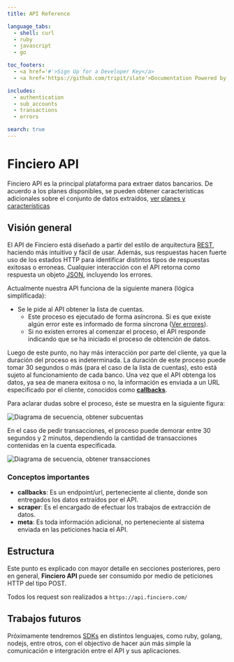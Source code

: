 ```yaml
---
title: API Reference

language_tabs:
  - shell: curl
  - ruby
  - javascript
  - go

toc_footers:
  - <a href='#'>Sign Up for a Developer Key</a>
  - <a href='https://github.com/tripit/slate'>Documentation Powered by Slate</a>

includes:
  - authentication
  - sub_accounts
  - transactions
  - errors

search: true
---
```


<h1 name="finciero">Finciero API</h1>

Finciero API es la principal plataforma para extraer datos bancarios. De acuerdo a los planes disponibles, se pueden obtener características adicionales sobre el conjunto de datos extraídos, [ver planes y características](https://api.finciero.com/planes)

## <span name="overview">Visión general</span>

El API de Finciero está diseñado a partir del estilo de arquitectura [REST](https://es.wikipedia.org/wiki/Representational_State_Transfer),
haciendo más intuitivo y fácil de usar. Además, sus respuestas hacen
fuerte uso de los estados HTTP para identificar distintos tipos de respuestas exitosas o erroneas. Cualquier interacción con el API retorna como respuesta un objeto [JSON](http://json.com/), incluyendo los errores.

Actualmente nuestra API funciona de la siguiente manera (lógica simplificada):

- Se le pide al API obtener la lista de cuentas.
  - Este proceso es ejecutado de forma asíncrona. Si es que existe algún error este es informado de forma síncrona ([Ver errores](#errors)).
  - Si no existen errores al comenzar el proceso, el API responde indicando que se ha iniciado el proceso de obtención de datos.

Luego de este punto, no hay más interacción por parte del cliente, ya que la duración del proceso es indeterminada. La duración de este proceso puede tomar 30 segundos o más (para el caso de la lista de cuentas), esto está sujeto al funcionamiento de cada banco. Una vez que el API obtenga los datos, ya sea de manera exitosa o no, la información es enviada a un URL especificado por el cliente, conocidos como [**callbacks**](#concepts).

Para aclarar dudas sobre el proceso, éste se muestra en la siguiente figura:

![Diagrama de secuencia, obtener subcuentas](sub_accounts_sd_es.png)

En el caso de pedir transacciones, el proceso puede demorar entre 30 segundos y 2 minutos,
dependiendo la cantidad de transacciones contenidas en la cuenta especificada.

![Diagrama de secuencia, obtener transacciones](transactions_sd_es.png)


### <a name="concepts">Conceptos importantes</a>

  - **callbacks**: Es un endpoint/url, perteneciente al cliente, donde son entregados los datos extraídos por el API.
  - **scraper**: Es el encargado de efectuar los trabajos de extracción de datos.
  - **meta**: Es toda información adicional, no perteneciente al sistema enviada en las peticiones hacia el API.

## <span name="structure">Estructura</span>

Este punto es explicado con mayor detalle en secciones posteriores, pero en general, **Finciero API** puede ser consumido por medio de peticiones HTTP del tipo POST.

Todos los request son realizados a `https://api.finciero.com/`

## <span name="future">Trabajos futuros</span>

Próximamente tendremos [SDKs](https://es.wikipedia.org/wiki/Kit_de_desarrollo_de_software) en distintos lenguajes, como ruby, golang, nodejs, entre otros, con el objectivo de hacer aún más simple la comunicación e intergración entre el API y sus aplicaciones.

